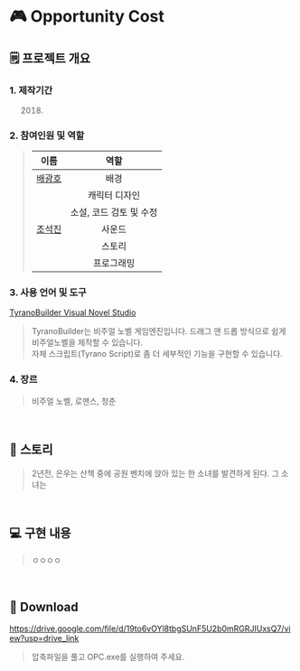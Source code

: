 # 🎮 Opportunity Cost
## 🗒 프로젝트 개요
### 1. 제작기간
> 2018.
### 2. 참여인원 및 역할
> |이름|역할|
> |:------:|:---:|
> |[배광호](https://github.com/kangho1117)|배경|
> | |캐릭터 디자인|
> | |소설, 코드 검토 및 수정|
> |[조석진](https://github.com/cho-stone)|사운드|
> | |스토리|
> | |프로그래밍|
### 3. 사용 언어 및 도구
[TyranoBuilder Visual Novel Studio](https://tyranobuilder.com/)
> TyranoBuilder는 비주얼 노벨 게임엔진입니다. 드래그 앤 드롭 방식으로 쉽게 비주얼노벨을 제작할 수 있습니다.  
> 자체 스크립트(Tyrano Script)로 좀 더 세부적인 기능을 구현할 수 있습니다.
### 4. 장르
> 비주얼 노벨, 로맨스, 청춘
<br>

## 📖 스토리
> 2년전, 은우는 산책 중에 공원 벤치에 앉아 있는 한 소녀를 발견하게 된다. 그 소녀는 
<br>

## 💻 구현 내용
> ㅇㅇㅇㅇ
<br>

## 🔗 Download
https://drive.google.com/file/d/19to6vOYl8tbgSUnF5U2b0mRGRJIUxsQ7/view?usp=drive_link  
> 압축파일을 풀고 OPC.exe를 실행하여 주세요.
